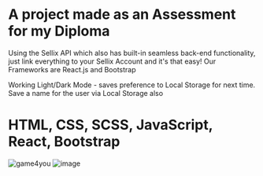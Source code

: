 # A project made as an Assessment for my Diploma

Using the Sellix API which also has built-in seamless back-end functionality, just link everything to your Sellix Account and it's that easy!
Our Frameworks are React.js and Bootstrap

Working Light/Dark Mode - saves preference to Local Storage for next time.
Save a name for the user via Local Storage also

# HTML, CSS, SCSS, JavaScript, React, Bootstrap

![game4you](https://user-images.githubusercontent.com/98252803/229354709-c5d194ba-97d2-48eb-9e6e-ace84de8f54d.jpg)
![image](https://user-images.githubusercontent.com/98252803/229685239-7c4f7415-2970-4e8a-ac82-e5add614d258.png)
